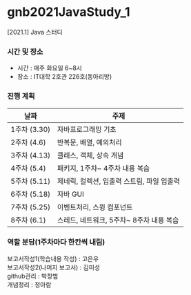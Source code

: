 # gnb2021JavaStudy_1
[2021.1] Java 스터디

### 시간 및 장소
- 시간 : 매주 화요일 6~8시
- 장소 : IT대학 2호관 226호(동아리방)

### 진행 계획
| 날짜 | 주제 |
|------|------|
| 1주차 (3.30) | 자바프로그래밍 기초 |
| 2주차 (4.6) | 반복문, 배열, 예외처리 |
| 3주차 (4.13) | 클래스, 객체, 상속 개념 |
| 4주차 (5.4) | 패키지, 1주차~ 4주차 내용 복습 |
| 5주차 (5.11) | 제네릭, 컬렉션, 입출력 스트림, 파일 입출력 |
| 6주차 (5.18) | 자바 GUI |
| 7주차 (5.25) | 이벤트처리, 스윙 컴포넌트 |
| 8주차 (6.1) | 스레드, 네트워크, 5주차~ 8주차 내용 복습 |

### 역할 분담(1주차마다 한칸씩 내림)
보고서작성1(학습내용 작성) : 고은우<br>
보고서작성2(나머지 보고서) : 김미성<br>
github관리 : 박창범<br>
개념정리 : 정아람
